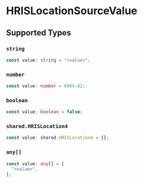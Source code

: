 # HRISLocationSourceValue


## Supported Types

### `string`

```typescript
const value: string = "<value>";
```

### `number`

```typescript
const value: number = 6964.82;
```

### `boolean`

```typescript
const value: boolean = false;
```

### `shared.HRISLocation4`

```typescript
const value: shared.HRISLocation4 = {};
```

### `any[]`

```typescript
const value: any[] = [
  "<value>",
];
```

